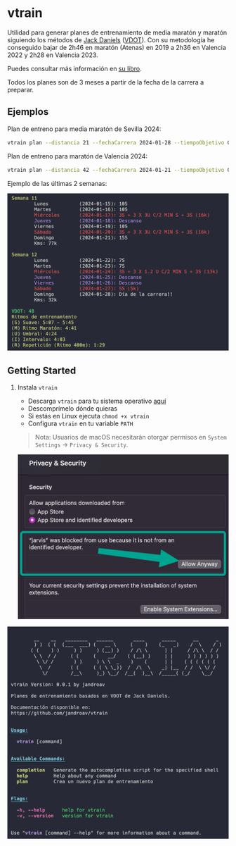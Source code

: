 # vtrain
Utilidad para generar planes de entrenamiento de media maratón y maratón siguiendo los métodos de [Jack Daniels](https://en.wikipedia.org/wiki/Jack_Daniels_(coach)) ([VDOT](https://planesmaraton.com/2018/10/20/entrenamiento-de-jack-daniels-el-parametro-vdot/)). Con su metodología he conseguido bajar de 2h46 en maratón (Atenas) en 2019 a 2h36 en Valencia 2022 y 2h28 en Valencia 2023.

Puedes consultar más información en [su libro](https://www.amazon.com/Daniels-Running-Formula-Jack-Tupper/dp/1450431836).

Todos los planes son de 3 meses a partir de la fecha de la carrera a preparar.

## Ejemplos

Plan de entreno para media maratón de Sevilla 2024:

```bash
vtrain plan --distancia 21 --fechaCarrera 2024-01-28 --tiempoObjetivo 01:35:00
```

Plan de entreno para maratón de Valencia 2024:

```bash
vtrain plan --distancia 42 --fechaCarrera 2024-01-21 --tiempoObjetivo 02:28:00
```

Ejemplo de las últimas 2 semanas:

![](/doc/img/sample.png)

## Getting Started
1. Instala `vtrain`
   * Descarga `vtrain` para tu sistema operativo [aquí](https://github.com/jandroav/vtrain/releases)
   * Descomprímelo dónde quieras
   * Si estás en Linux ejecuta `chmod +x vtrain`
   * Configura `vtrain` en tu variable `PATH`
    > Nota: Usuarios de macOS necesitarán otorgar permisos en `System Settings` -> `Privacy & Security`.

    ![](/doc/img/macOS_privacy_settings.png)

![](/doc/img/vtrain.png)


